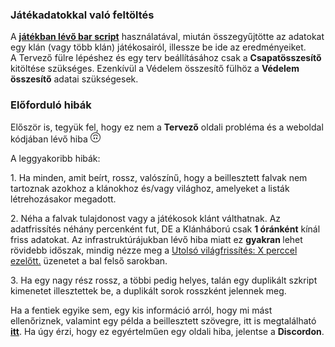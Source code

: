 ### Játékadatokkal való feltöltés

<div class="p-3 mb-2 bg-light text-dark"><i class="bi bi-info-square"></i> A <b><a target="_blank" href="/hu/documentation/scripts/army_and_defence_collection/">játékban lévő bar script</a></b> használatával, miután összegyűjtötte az adatokat egy klán (vagy több klán) játékosairól, illessze be ide az eredményeiket.</div>

<div class="p-3 mb-2 bg-light text-dark"><i class="bi bi-info-square"></i> A <span class="md-error">Tervező</span> fülre lépéshez és egy terv beállításához csak a <b>Csapatösszesítő</b> kitöltése szükséges. Ezenkívül a <span class="md-error">Védelem összesítő</span> fülhöz a <b>Védelem összesítő</b> adatai szükségesek.</div>

### Előforduló hibák

Először is, tegyük fel, hogy ez nem a <b>Tervező</b> oldali probléma és a weboldal kódjában lévő hiba <svg xmlns="http://www.w3.org/2000/svg" width="16" height="16" fill="currentColor" class="bi bi-emoji-smile-upside-down" viewBox="0 0 16 16"><path d="M8 1a7 7 0 1 0 0 14A7 7 0 0 0 8 1zm0-1a8 8 0 1 1 0 16A8 8 0 0 1 8 0z"/><path d="M4.285 6.433a.5.5 0 0 0 .683-.183A3.498 3.498 0 0 1 8 4.5c1.295 0 2.426.703 3.032 1.75a.5.5 0 0 0 .866-.5A4.498 4.498 0 0 0 8 3.5a4.5 4.5 0 0 0-3.898 2.25.5.5 0 0 0 .183.683zM7 9.5C7 8.672 6.552 8 6 8s-1 .672-1 1.5.448 1.5 1 1.5 1-.672 1-1.5zm4 0c0-.828-.448-1.5-1-1.5s-1 .672-1 1.5.448 1.5 1 1.5 1-.672 1-1.5z"/></svg>

A leggyakoribb hibák:

<p class = "my-2"> <span class = "md-error"> 1. </span> Ha minden, amit beírt, rossz, valószínű, hogy a beillesztett falvak nem tartoznak azokhoz a klánokhoz és/vagy világhoz, amelyeket a listák létrehozásakor megadott. </p>
<p class = "my-2"> <span class = "md-error"> 2. </span> Néha a falvak tulajdonost vagy a játékosok klánt válthatnak. Az adatfrissítés néhány percenként fut, DE a Klánháború csak <b>1 óránként</b> kínál friss adatokat. Az infrastruktúrájukban lévő hiba miatt ez <b><span class = "md-error"> gyakran </span></b> lehet rövidebb időszak, mindig nézze meg a <u>Utolsó világfrissítés: X perccel ezelőtt.</u> üzenetet a bal felső sarokban. </p>
<p class = "my-2"> <span class = "md-error"> 3. </span> Ha egy nagy rész rossz, a többi pedig helyes, talán egy duplikált szkript kimenetet illesztettek be, a duplikált sorok rosszként jelennek meg. </p>

<div class="p-3 mb-2 bg-light text-dark"><i class="bi bi-info-square"></i> Ha a fentiek egyike sem, egy kis információ arról, hogy mi mást ellenőriznek, valamint egy példa a beillesztett szövegre, itt is megtalálható <b><a target="_blank" href="/hu/documentation/first_steps/step_3_fill_data/">itt</a></b>. Ha úgy érzi, hogy ez egyértelműen egy oldali hiba, jelentse a <b>Discordon</b>.</div>
